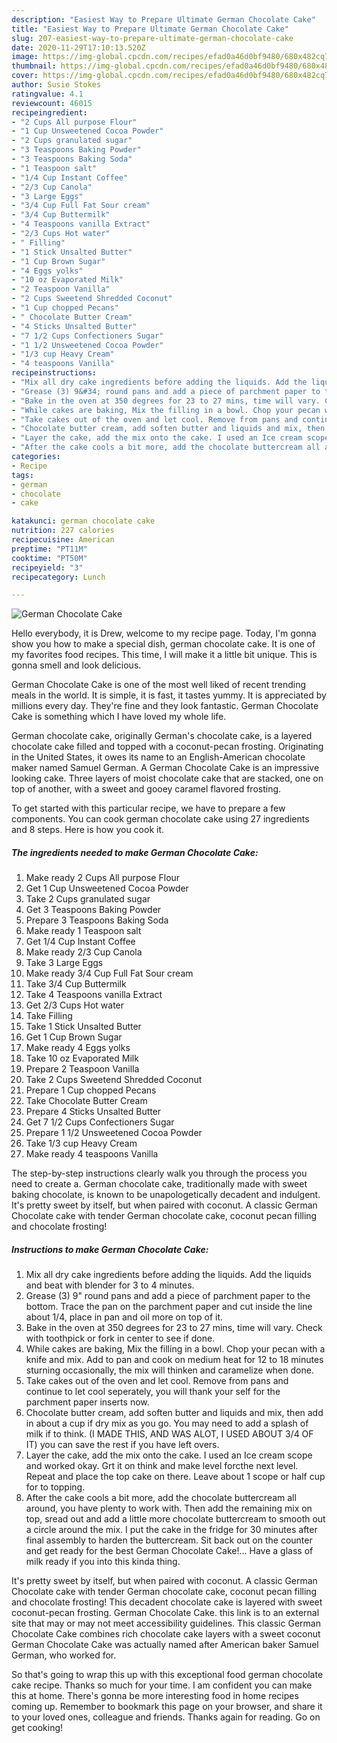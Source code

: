 ```yaml
---
description: "Easiest Way to Prepare Ultimate German Chocolate Cake"
title: "Easiest Way to Prepare Ultimate German Chocolate Cake"
slug: 207-easiest-way-to-prepare-ultimate-german-chocolate-cake
date: 2020-11-29T17:10:13.520Z
image: https://img-global.cpcdn.com/recipes/efad0a46d0bf9480/680x482cq70/german-chocolate-cake-recipe-main-photo.jpg
thumbnail: https://img-global.cpcdn.com/recipes/efad0a46d0bf9480/680x482cq70/german-chocolate-cake-recipe-main-photo.jpg
cover: https://img-global.cpcdn.com/recipes/efad0a46d0bf9480/680x482cq70/german-chocolate-cake-recipe-main-photo.jpg
author: Susie Stokes
ratingvalue: 4.1
reviewcount: 46015
recipeingredient:
- "2 Cups All purpose Flour"
- "1 Cup Unsweetened Cocoa Powder"
- "2 Cups granulated sugar"
- "3 Teaspoons Baking Powder"
- "3 Teaspoons Baking Soda"
- "1 Teaspoon salt"
- "1/4 Cup Instant Coffee"
- "2/3 Cup Canola"
- "3 Large Eggs"
- "3/4 Cup Full Fat Sour cream"
- "3/4 Cup Buttermilk"
- "4 Teaspoons vanilla Extract"
- "2/3 Cups Hot water"
- " Filling"
- "1 Stick Unsalted Butter"
- "1 Cup Brown Sugar"
- "4 Eggs yolks"
- "10 oz Evaporated Milk"
- "2 Teaspoon Vanilla"
- "2 Cups Sweetend Shredded Coconut"
- "1 Cup chopped Pecans"
- " Chocolate Butter Cream"
- "4 Sticks Unsalted Butter"
- "7 1/2 Cups Confectioners Sugar"
- "1 1/2 Unsweetened Cocoa Powder"
- "1/3 cup Heavy Cream"
- "4 teaspoons Vanilla"
recipeinstructions:
- "Mix all dry cake ingredients before adding the liquids. Add the liquids and beat with blender for 3 to 4 minutes."
- "Grease (3) 9&#34; round pans and add a piece of parchment paper to the bottom. Trace the pan on the parchment paper and cut inside the line about 1/4, place in pan and oil more on top of it."
- "Bake in the oven at 350 degrees for 23 to 27 mins, time will vary. Check with toothpick or fork in center to see if done."
- "While cakes are baking, Mix the filling in a bowl. Chop your pecan with a knife and mix. Add to pan and cook on medium heat for 12 to 18 minutes sturning occasionally, the mix will thinken and caramelize when done."
- "Take cakes out of the oven and let cool. Remove from pans and continue to let cool seperately, you will thank your self for the parchment paper inserts now."
- "Chocolate butter cream, add soften butter and liquids and mix, then add in about a cup if dry mix as you go. You may need to add a splash of milk if to think. (I MADE THIS, AND WAS ALOT, I USED ABOUT 3/4 OF IT) you can save the rest if you have left overs."
- "Layer the cake, add the mix onto the cake. I used an Ice cream scope and worked okay. Grt it on think and make level forcthe next level. Repeat and place the top cake on there. Leave about 1 scope or half cup for to topping."
- "After the cake cools a bit more, add the chocolate buttercream all around, you have plenty to work with. Then add the remaining mix on top, sread out and add a little more chocolate buttercream to smooth out a circle around the mix. I put the cake in the fridge for 30 minutes after final assembly to harden the buttercream. Sit back out on the counter and get ready for the best German Chocolate Cake!... Have a glass of milk ready if you into this kinda thing."
categories:
- Recipe
tags:
- german
- chocolate
- cake

katakunci: german chocolate cake 
nutrition: 227 calories
recipecuisine: American
preptime: "PT11M"
cooktime: "PT50M"
recipeyield: "3"
recipecategory: Lunch

---
```



![German Chocolate Cake](https://img-global.cpcdn.com/recipes/efad0a46d0bf9480/680x482cq70/german-chocolate-cake-recipe-main-photo.jpg)

Hello everybody, it is Drew, welcome to my recipe page. Today, I'm gonna show you how to make a special dish, german chocolate cake. It is one of my favorites food recipes. This time, I will make it a little bit unique. This is gonna smell and look delicious.

German Chocolate Cake is one of the most well liked of recent trending meals in the world. It is simple, it is fast, it tastes yummy. It is appreciated by millions every day. They're fine and they look fantastic. German Chocolate Cake is something which I have loved my whole life.

German chocolate cake, originally German&#39;s chocolate cake, is a layered chocolate cake filled and topped with a coconut-pecan frosting. Originating in the United States, it owes its name to an English-American chocolate maker named Samuel German. A German Chocolate Cake is an impressive looking cake. Three layers of moist chocolate cake that are stacked, one on top of another, with a sweet and gooey caramel flavored frosting.


To get started with this particular recipe, we have to prepare a few components. You can cook german chocolate cake using 27 ingredients and 8 steps. Here is how you cook it.

<!--inarticleads1-->

##### The ingredients needed to make German Chocolate Cake:

1. Make ready 2 Cups All purpose Flour
1. Get 1 Cup Unsweetened Cocoa Powder
1. Take 2 Cups granulated sugar
1. Get 3 Teaspoons Baking Powder
1. Prepare 3 Teaspoons Baking Soda
1. Make ready 1 Teaspoon salt
1. Get 1/4 Cup Instant Coffee
1. Make ready 2/3 Cup Canola
1. Take 3 Large Eggs
1. Make ready 3/4 Cup Full Fat Sour cream
1. Take 3/4 Cup Buttermilk
1. Take 4 Teaspoons vanilla Extract
1. Get 2/3 Cups Hot water
1. Take  Filling
1. Take 1 Stick Unsalted Butter
1. Get 1 Cup Brown Sugar
1. Make ready 4 Eggs yolks
1. Take 10 oz Evaporated Milk
1. Prepare 2 Teaspoon Vanilla
1. Take 2 Cups Sweetend Shredded Coconut
1. Prepare 1 Cup chopped Pecans
1. Take  Chocolate Butter Cream
1. Prepare 4 Sticks Unsalted Butter
1. Get 7 1/2 Cups Confectioners Sugar
1. Prepare 1 1/2 Unsweetened Cocoa Powder
1. Take 1/3 cup Heavy Cream
1. Make ready 4 teaspoons Vanilla


The step-by-step instructions clearly walk you through the process you need to create a. German chocolate cake, traditionally made with sweet baking chocolate, is known to be unapologetically decadent and indulgent. It&#39;s pretty sweet by itself, but when paired with coconut. A classic German Chocolate cake with tender German chocolate cake, coconut pecan filling and chocolate frosting! 

<!--inarticleads2-->

##### Instructions to make German Chocolate Cake:

1. Mix all dry cake ingredients before adding the liquids. Add the liquids and beat with blender for 3 to 4 minutes.
1. Grease (3) 9&#34; round pans and add a piece of parchment paper to the bottom. Trace the pan on the parchment paper and cut inside the line about 1/4, place in pan and oil more on top of it.
1. Bake in the oven at 350 degrees for 23 to 27 mins, time will vary. Check with toothpick or fork in center to see if done.
1. While cakes are baking, Mix the filling in a bowl. Chop your pecan with a knife and mix. Add to pan and cook on medium heat for 12 to 18 minutes sturning occasionally, the mix will thinken and caramelize when done.
1. Take cakes out of the oven and let cool. Remove from pans and continue to let cool seperately, you will thank your self for the parchment paper inserts now.
1. Chocolate butter cream, add soften butter and liquids and mix, then add in about a cup if dry mix as you go. You may need to add a splash of milk if to think. (I MADE THIS, AND WAS ALOT, I USED ABOUT 3/4 OF IT) you can save the rest if you have left overs.
1. Layer the cake, add the mix onto the cake. I used an Ice cream scope and worked okay. Grt it on think and make level forcthe next level. Repeat and place the top cake on there. Leave about 1 scope or half cup for to topping.
1. After the cake cools a bit more, add the chocolate buttercream all around, you have plenty to work with. Then add the remaining mix on top, sread out and add a little more chocolate buttercream to smooth out a circle around the mix. I put the cake in the fridge for 30 minutes after final assembly to harden the buttercream. Sit back out on the counter and get ready for the best German Chocolate Cake!... Have a glass of milk ready if you into this kinda thing.


It&#39;s pretty sweet by itself, but when paired with coconut. A classic German Chocolate cake with tender German chocolate cake, coconut pecan filling and chocolate frosting! This decadent chocolate cake is layered with sweet coconut-pecan frosting. German Chocolate Cake. this link is to an external site that may or may not meet accessibility guidelines. This classic German Chocolate Cake combines rich chocolate cake layers with a sweet coconut German Chocolate Cake was actually named after American baker Samuel German, who worked for. 

So that's going to wrap this up with this exceptional food german chocolate cake recipe. Thanks so much for your time. I am confident you can make this at home. There's gonna be more interesting food in home recipes coming up. Remember to bookmark this page on your browser, and share it to your loved ones, colleague and friends. Thanks again for reading. Go on get cooking!

